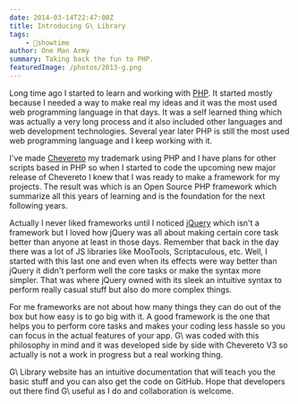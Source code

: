 ```yaml
---
date: 2014-03-14T22:47:00Z
title: Introducing G\ Library
tags:
    - 🤯showtime
author: One Man Army
summary: Taking back the fun to PHP.
featuredImage: /photos/2013-g.png
---
```


Long time ago I started to learn and working with [PHP](https://php.net/). It started mostly because I needed a way to make real my ideas and it was the most used web programming language in that days. It was a self learned thing which was actually a very long process and it also included other languages and web development technologies. Several year later PHP is still the most used web programming language and I keep working with it.

I've made [Chevereto](https://chevereto.com/) my trademark using PHP and I have plans for other scripts based in PHP so when I started to code the upcoming new major release of Chevereto I knew that I was ready to make a framework for my projects. The result was which is an Open Source PHP framework which summarize all this years of learning and is the foundation for the next following years.

Actually I never liked frameworks until I noticed [jQuery](https://jquery.com/) which isn't a framework but I loved how jQuery was all about making certain core task better than anyone at least in those days. Remember that back in the day there was a lot of JS libraries like MooTools, Scriptaculous, etc. Well, I started with this last one and even when its effects were way better than jQuery it didn't perform well the core tasks or make the syntax more simpler. That was where jQuery owned with its sleek an intuitive syntax to perform really casual stuff but also do more complex things.

For me frameworks are not about how many things they can do out of the box but how easy is to go big with it. A good framework is the one that helps you to perform core tasks and makes your coding less hassle so you can focus in the actual features of your app. G\ was coded with this philosophy in mind and it was developed side by side with Chevereto V3 so actually is not a work in progress but a real working thing.

G\ Library website has an intuitive documentation that will teach you the basic stuff and you can also get the code on GitHub. Hope that developers out there find G\ useful as I do and collaboration is welcome.